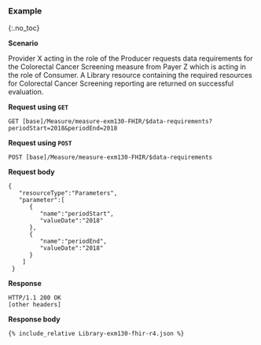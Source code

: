 ### Example
{:.no_toc}

**Scenario**

Provider X acting in the role of the Producer requests data requirements for the Colorectal Cancer Screening measure from Payer Z which is acting in the role of Consumer.  A Library resource containing the required resources for Colorectal Cancer Screening reporting are returned on successful evaluation.

**Request using `GET`**

`GET [base]/Measure/measure-exm130-FHIR/$data-requirements?periodStart=2018&periodEnd=2018`

**Request using `POST`**

`POST [base]/Measure/measure-exm130-FHIR/$data-requirements`

**Request body**

~~~
{
   "resourceType":"Parameters",
   "parameter":[
      {
         "name":"periodStart",
         "valueDate":"2018"
      },
      {
         "name":"periodEnd",
         "valueDate":"2018"
      }
    ]
 }
~~~

**Response**

~~~
HTTP/1.1 200 OK
[other headers]
~~~

**Response body**

~~~
{% include_relative Library-exm130-fhir-r4.json %}
~~~

